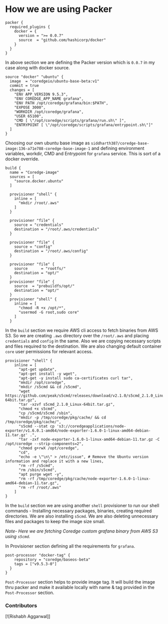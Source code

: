 # How we are using Packer

```hcl
packer {
  required_plugins {
    docker = {
      version = ">= 0.0.7"
      source  = "github.com/hashicorp/docker"
    }
  }
}
```
In above section we are defining the Packer version which is `0.0.7` in my case along with docker source.

```hcl
source "docker" "ubuntu" {
  image  = "coredgeio/ubuntu-base-beta:v1"
  commit = true
  changes = [
    "ENV APP_VERSION 9.5.3",
    "ENV COREDGE_APP_NAME grafana",
    "ENV PATH /opt/coredge/grafana/bin:$PATH",
    "EXPOSE 3000",
    "WORKDIR /opt/coredge/grafana",
    "USER 65100",
    "CMD [ \"/opt/coredge/scripts/grafana/run.sh\" ]",
    "ENTRYPOINT [ \"/opt/coredge/scripts/grafana/entrypoint.sh\"]"
  ]
}
```

Choosing our own ubuntu base image as `siddharth387/coredge-base-image:136-a71e788-coredge-base-image-1` and defining environment variables, workdir, CMD and Entrypoint for `grafana` service. This is sort of a docker override.

```hcl
build {
  name = "Coredge-image"
  sources = [
    "source.docker.ubuntu"
  ]

  provisioner "shell" {
    inline = [
      "mkdir /root/.aws"
    ]
  }

  provisioner "file" {
    source = "credentials"
    destination = "/root/.aws/credentials"
  }

  provisioner "file" {
    source = "config"
    destination = "/root/.aws/config"
  }

  provisioner "file" {
    source      = "rootfs/"
    destination = "opt/"
  }
  provisioner "file" {
    source  = "prebuildfs/opt/"
    destination = "opt/"
  }
  provisioner "shell" {
    inline = [
      "chmod -R +x /opt/*",
      "usermod -G root,sudo core"
    ]
  }
```
In the `build` section we require AWS cli access to fetch binaries from AWS S3. So we are creating `.aws` directory over the `/root/.aws` and placing `credentials` and `config` in the same.
Also we are copying necessary scripts and files required to the destination. We are also changing default container `core` user permissions for relevant access.

```hcl
provisioner "shell" {
    inline = [
      "apt-get update",
      "apt-get install -y wget",
      "apt-get -y install sudo ca-certificates curl tar",
      "mkdir /opt/coredge",
      "mkdir /s5cmd && cd /s5cmd",
      "wget https://github.com/peak/s5cmd/releases/download/v2.1.0/s5cmd_2.1.0_Linux-64bit.tar.gz",
      "tar -xzvf s5cmd_2.1.0_Linux-64bit.tar.gz",
      "chmod +x s5cmd",
      "cp /s5cmd/s5cmd /sbin",
      "mkdir -p /tmp/coredge/pkg/cache/ && cd /tmp/coredge/pkg/cache/",
      "s5cmd --stat cp 's3://coredgeapplications/node-exporter/v1.6.0.1-amd64/node-exporter-1.6.0-1-linux-amd64-debian-11.tar.gz' .",
      "tar -zxf node-exporter-1.6.0-1-linux-amd64-debian-11.tar.gz -C /opt/coredge --strip-components=2",
      "chmod g+rwX /opt/coredge",
      "cd",
      "echo -e \"\n\" > /etc/issue", # Remove the Ubuntu version information and replace it with a new lines,
      "rm -rf /s5cmd",
      "rm /sbin/s5cmd",
      "apt purge wget -y",
      "rm -rf /tmp/coredge/pkg/cache/node-exporter-1.6.0-1-linux-amd64-debian-11.tar.gz",
      "rm -rf /root/.aws"
    ]
}
```
In the `build` section we are using another `shell` provisioner to run our shell commands - Installing necessary packages, binaries, creating required directories. We are also installing `s5cmd`. We are also deleting unnecessary files and packages to keep the image size small. 

*Note-* *Here we are fetching Coredge custom grafana binary from AWS S3 using `s5cmd`.*

In Provisioner section defining all the requirements for `grafana`.

```hcl
post-processor "docker-tag" {
    repository = "coredge/baseos-beta"
    tags = ["v9.5.3-0"]
  }
}
```
`Post-Processor` section helps to provide image tag. It will build the image thru packer and make it available locally with name & tag provided in the `Post-Processor` section.


### Contributors
[![Rishabh Aggarwal]]
